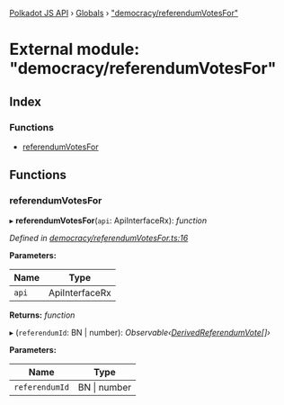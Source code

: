 [Polkadot JS API](../README.md) › [Globals](../globals.md) › ["democracy/referendumVotesFor"](_democracy_referendumvotesfor_.md)

# External module: "democracy/referendumVotesFor"

## Index

### Functions

* [referendumVotesFor](_democracy_referendumvotesfor_.md#referendumvotesfor)

## Functions

###  referendumVotesFor

▸ **referendumVotesFor**(`api`: ApiInterfaceRx): *function*

*Defined in [democracy/referendumVotesFor.ts:16](https://github.com/polkadot-js/api/blob/3c47c3fdc3/packages/api-derive/src/democracy/referendumVotesFor.ts#L16)*

**Parameters:**

Name | Type |
------ | ------ |
`api` | ApiInterfaceRx |

**Returns:** *function*

▸ (`referendumId`: BN | number): *Observable‹[DerivedReferendumVote](../interfaces/_types_.derivedreferendumvote.md)[]›*

**Parameters:**

Name | Type |
------ | ------ |
`referendumId` | BN &#124; number |
